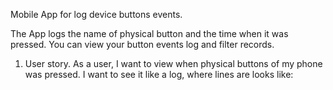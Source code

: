 Mobile App for log device buttons events.

The App logs the name of physical button and the time when it was pressed.
You can view your button events log and filter records.

1. User story.
As a user, I want to view when physical buttons of my phone was pressed.
I want to see it like a log, where lines are looks like:
<name of button> <date and time of pressed event>
